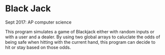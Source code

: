 # Black Jack
Sept 2017: AP computer science 

This program simulates a game of Blackjack either with random inputs or with a user and a dealer. By using two global arrays to caluclate the odds of being safe when hitting with the current hand, this program can decide to hit or stay based on those odds.
